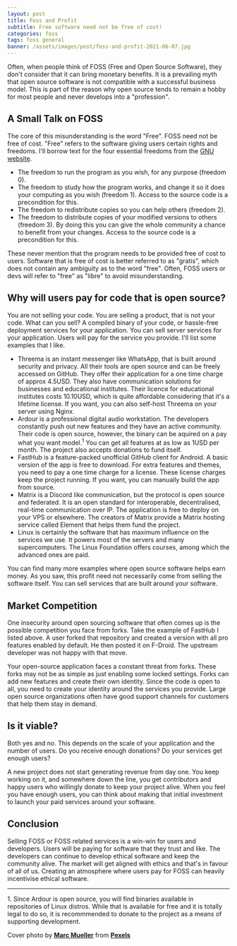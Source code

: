 ```yaml
---
layout: post
title: Foss and Profit
subtitle: Free software need not be free of cost!
categories: foss
tags: foss general
banner: /assets/images/post/foss-and-profit-2021-06-07.jpg
---
```


Often, when people think of FOSS (Free and Open Source Software), they don't consider that it can bring monetary benefits. It is a prevailing myth that open source software is not compatible with a successful business model. This is part of the reason why open source tends to remain a hobby for most people and never develops into a "profession".

## A Small Talk on FOSS

The core of this misunderstanding is the word "Free". FOSS need not be free of cost. "Free" refers to the software giving users certain rights and freedoms. I'll borrow text for the four essential freedoms from the [GNU website](https://www.gnu.org/philosophy/free-sw.en.html).

- The freedom to run the program as you wish, for any purpose (freedom 0).
- The freedom to study how the program works, and change it so it does your computing as you wish (freedom 1). Access to the source code is a precondition for this.
- The freedom to redistribute copies so you can help others (freedom 2).
- The freedom to distribute copies of your modified versions to others (freedom 3). By doing this you can give the whole community a chance to benefit from your changes. Access to the source code is a precondition for this.

These never mention that the program needs to be provided free of cost to users. Software that is free of cost is better referred to as "gratis", which does not contain any ambiguity as to the word "free". Often, FOSS users or devs will refer to "free" as "libre" to avoid misunderstanding.

## Why will users pay for code that is open source?

You are not selling your code. You are selling a product, that is not your code. What can you sell? A compiled binary of your code, or hassle-free deployment services for your application. You can sell server services for your application. Users will pay for the service you provide. I'll list some examples that I like.

- Threema is an instant messenger like WhatsApp, that is built around security and privacy. All their tools are open source and can be freely accessed on GitHub. They offer their application for a one time charge of approx 4.5USD. They also have communication solutions for businesses and educational institutes. Their licence for educational institutes costs 10.10USD, which is quite affordable considering that it's a lifetime license. If you want, you can also self-host Threema on your server using Nginx.
- Ardour is a professional digital audio workstation. The developers constantly push out new features and they have an active community. Their code is open source, however, the binary can be aquired on a pay what you want model.<sup>1</sup> You can get all features at as low as 1USD per month. The project also accepts donations to fund itself.
- FastHub is a feature-packed unofficial GitHub client for Android. A basic version of the app is free to download. For extra features and themes, you need to pay a one time charge for a license. These license charges keep the project running. If you want, you can manually build the app from source.
- Matrix is a Discord like communication, but the protocol is open source and federated. It is an open standard for interoperable, decentralised, real-time communication over IP. The application is free to deploy on your VPS or elsewhere. The creators of Matrix provide a Matrix hosting service called Element that helps them fund the project.
- Linux is certainly the software that has maximum influence on the services we use. It powers most of the servers and many supercomputers. The Linux Foundation offers courses, among which the advanced ones are paid.

You can find many more examples where open source software helps earn money. As you saw, this profit need not necessarily come from selling the software itself. You can sell services that are built around your software.

## Market Competition

One insecurity around open sourcing software that often comes up is the possible competition you face from forks. Take the example of FastHub I listed above. A user forked that repository and created a version with all pro features enabled by default. He then posted it on F-Droid. The upstream developer was not happy with that move.

Your open-source application faces a constant threat from forks. These forks may not be as simple as just enabling some locked settings. Forks can add new features and create their own identity. Since the code is open to all, you need to create your identity around the services you provide. Large open source organizations often have good support channels for customers that help them stay in demand.

## Is it viable?

Both yes and no. This depends on the scale of your application and the number of users. Do you receive enough donations? Do your services get enough users?

A new project does not start generating revenue from day one. You keep working on it, and somewhere down the line, you get contributors and happy users who willingly donate to keep your project alive. When you feel you have enough users, you can think about making that initial investment to launch your paid services around your software.

## Conclusion

Selling FOSS or FOSS related services is a win-win for users and developers. Users will be paying for software that they trust and like. The developers can continue to develop ethical software and keep the community alive. The market will get aligned with ethics and that's in favour of all of us. Creating an atmosphere where users pay for FOSS can heavily incentivise ethical software.

<hr>
1. Since Ardour is open source, you will find binaries available in repositories of Linux distros. While that is available for free and it is totally legal to do so, it is recommmended to donate to the project as a means of supporting development.

Cover photo by [**Marc Mueller**](https://www.pexels.com/@seven11nash?utm_content=attributionCopyText&utm_medium=referral&utm_source=pexels) from [**Pexels**](https://www.pexels.com/photo/close-up-of-computer-screen-325111/?utm_content=attributionCopyText&utm_medium=referral&utm_source=pexels)
